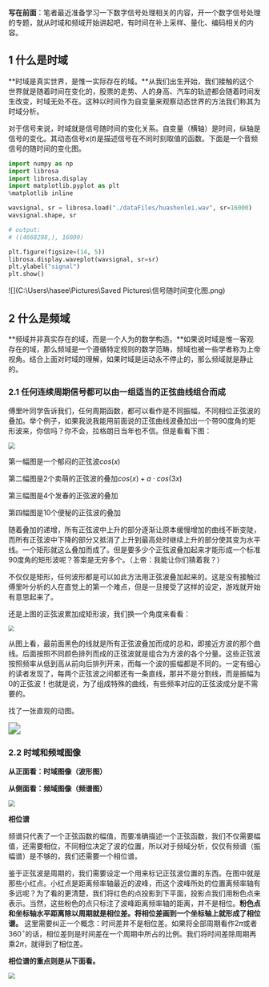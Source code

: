 **写在前面**：笔者最近准备学习一下数字信号处理相关的内容，开一个数字信号处理的专题，就从时域和频域开始讲起吧，有时间在补上采样、量化、编码相关的内容。

## 1 什么是时域

**时域是真实世界，是惟一实际存在的域。**从我们出生开始，我们接触的这个世界就是随着时间在变化的，股票的走势、人的身高、汽车的轨迹都会随着时间发生改变，时域无处不在。这种以时间作为自变量来观察动态世界的方法我们称其为时域分析。

对于信号来说，时域就是信号随时间的变化关系。自变量（横轴）是时间，纵轴是信号的变化。其动态信号$x(t)$是描述信号在不同时刻取值的函数。下面是一个音频信号的随时间的变化图。

```python
import numpy as np
import librosa
import librosa.display
import matplotlib.pyplot as plt
%matplotlib inline

wavsignal, sr = librosa.load("./dataFiles/huashenlei.wav", sr=16000)
wavsignal.shape, sr

# output:
# ((4668288,), 16000)

plt.figure(figsize=(14, 5))
librosa.display.waveplot(wavsignal, sr=sr)
plt.ylabel("signal")
plt.show()
```

![](C:\Users\hasee\Pictures\Saved Pictures\信号随时间变化图.png)

## 2 什么是频域

**频域并非真实存在的域，而是一个人为的数学构造。**如果说时域是惟一客观存在的域，那么频域是一个遵循特定规则的数学范畴，频域也被一些学者称为上帝视角。结合上面对时域的理解，如果时域是运动永不停止的，那么频域就是静止的。

### 2.1 任何连续周期信号都可以由一组适当的正弦曲线组合而成

傅里叶同学告诉我们，任何周期函数，都可以看作是不同振幅，不同相位正弦波的叠加。举个例子，如果我说我能用前面说的正弦曲线波叠加出一个带90度角的矩形波来，你信吗？你不会，拉格朗日当年也不信。但是看看下图：

<img src="C:\Users\hasee\Pictures\Saved Pictures\方波组合.jpg" style="zoom:80%;" />

第一幅图是一个郁闷的正弦波$cos(x)$

第二幅图是2个卖萌的正弦波的叠加$cos(x)+a\cdot cos(3x)$

第三幅图是4个发春的正弦波的叠加

第四幅图是10个便秘的正弦波的叠加

随着叠加的递增，所有正弦波中上升的部分逐渐让原本缓慢增加的曲线不断变陡，而所有正弦波中下降的部分又抵消了上升到最高处时继续上升的部分使其变为水平线。一个矩形就这么叠加而成了。但是要多少个正弦波叠加起来才能形成一个标准90度角的矩形波呢？答案是无穷多个。（上帝：我能让你们猜着我？）

不仅仅是矩形，任何波形都是可以如此方法用正弦波叠加起来的。这是没有接触过傅里叶分析的人在直觉上的第一个难点，但是一旦接受了这样的设定，游戏就开始有意思起来了。

还是上图的正弦波累加成矩形波，我们换一个角度来看看：

<img src="C:\Users\hasee\Pictures\Saved Pictures\正弦波叠加成方波.jpg" style="zoom:67%;" />

从图上看，最前面黑色的线就是所有正弦波叠加而成的总和，即接近方波的那个曲线。后面按照不同颜色排列而成的正弦波就是组合为方波的各个分量。这些正弦波按照频率从低到高从前向后排列开来，而每一个波的振幅都是不同的。一定有细心的读者发现了，每两个正弦波之间都还有一条直线，那并不是分割线，而是振幅为0的正弦波！也就是说，为了组成特殊的曲线，有些频率对应的正弦波成分是不需要的。

找了一张直观的动图。

<img src="C:\Users\hasee\Pictures\Saved Pictures\时域和频域示意.gif" style="zoom:150%;" />

### 2.2 时域和频域图像

**从正面看：时域图像（波形图）**

**从侧面看：频域图像（频谱图）**



<img src="C:\Users\hasee\Pictures\Saved Pictures\时域方向和频域方向.jpg" style="zoom:80%;" />

**相位谱**

频谱只代表了一个正弦函数的幅值，而要准确描述一个正弦函数，我们不仅需要幅值，还需要相位，不同相位决定了波的位置，所以对于频域分析，仅仅有频谱（振幅谱）是不够的，我们还需要一个相位谱。

鉴于正弦波是周期的，我们需要设定一个用来标记正弦波位置的东西。在图中就是那些小红点。小红点是距离频率轴最近的波峰，而这个波峰所处的位置离频率轴有多远呢？为了看的更清楚，我们将红色的点投影到下平面，投影点我们用粉色点来表示。当然，这些粉色的点只标注了波峰距离频率轴的距离，并不是相位。**粉色点和坐标轴水平距离除以周期就是相位差。将相位差画到一个坐标轴上就形成了相位谱。**
这里需要纠正一个概念：时间差并不是相位差。如果将全部周期看作$2\pi$或者$360^\circ$的话，相位差则是时间差在一个周期中所占的比例。我们将时间差除周期再乘$2\pi$，就得到了相位差。

**相位谱的重点则是从下面看。**

<img src="C:\Users\hasee\Pictures\Saved Pictures\相位谱.jpg" style="zoom:80%;" />